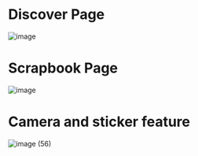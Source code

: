 # Discover Page
![image](https://user-images.githubusercontent.com/121548392/231853559-1c9c5665-e343-4dee-a472-987f30618004.png)
# Scrapbook Page
![image](https://user-images.githubusercontent.com/121548392/231853725-35d62d9b-ad1a-4011-98cf-ad078d7c80b6.png)
# Camera and sticker feature
![image (56)](https://user-images.githubusercontent.com/121548392/231854702-73cff654-3ce2-4cdb-9c48-dbf043b9028f.png)
